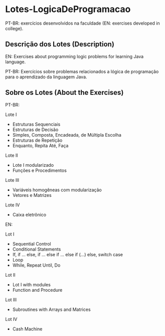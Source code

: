 # Lotes-LogicaDeProgramacao
PT-BR: exercícios desenvolvidos na faculdade (EN: exercises developed in college).


Descrição dos Lotes (Description)
-----------------------------------------------
EN:
Exercises about programming logic problems for learning Java language.

PT-BR:
Exercícios sobre problemas relacionados a lógica de programação para o aprendizado da linguagem Java.

Sobre os Lotes (About the Exercises)
-----------------------------------------------
PT-BR:

Lote I
* Estruturas Sequenciais
* Estruturas de Decisão
*   Simples, Composta, Encadeada, de Múltipla Escolha
* Estruturas de Repetição
*   Enquanto, Repita Até, Faça

Lote II
* Lote I modularizado
*   Funções e Procedimentos

Lote III
* Variáveis homogêneas com modularização
*   Vetores e Matrizes

Lote IV
* Caixa eletrônico


EN:

Lot I
* Sequential Control
* Conditional Statements
*   If, if ... else, if ... else if ... else if (...) else, switch case
* Loop
*   While, Repeat Until, Do

Lot II
* Lot I with modules
*   Function and Procedure

Lot III
* Subroutines with Arrays and Matrices

Lot IV
* Cash Machine
